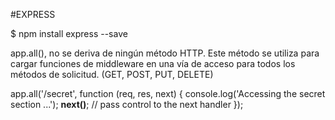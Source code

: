 

#EXPRESS


$ npm install express --save

 app.all(),  no se deriva de ningún método HTTP. 
 Este método se utiliza para cargar funciones de middleware en una vía de acceso para todos los métodos de solicitud.
 (GET, POST, PUT, DELETE)
 
 app.all('/secret', function (req, res, next) {
  console.log('Accessing the secret section ...');
  **next()**; // pass control to the next handler
});



